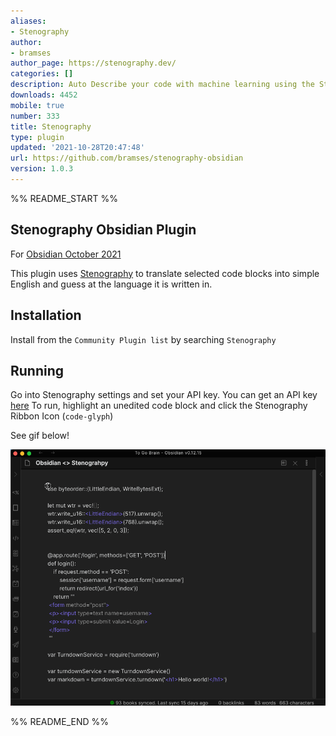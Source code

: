 ```yaml
---
aliases:
- Stenography
author:
- bramses
author_page: https://stenography.dev/
categories: []
description: Auto Describe your code with machine learning using the Stenography API
downloads: 4452
mobile: true
number: 333
title: Stenography
type: plugin
updated: '2021-10-28T20:47:48'
url: https://github.com/bramses/stenography-obsidian
version: 1.0.3
---
```


%% README_START %%

## Stenography Obsidian Plugin

For [Obsidian October 2021](https://publish.obsidian.md/hub/11+-+Events/Obsidian+October+2021)

This plugin uses [Stenography](https://stenography.dev/) to translate selected code blocks into simple English and guess at the language it is written in.

## Installation

Install from the `Community Plugin list` by searching `Stenography`

## Running

Go into Stenography settings and set your API key. You can get an API key [here](https://stenography.dev/dashboard)
To run, highlight an unedited code block and click the Stenography Ribbon Icon (`code-glyph`)

See gif below!

![gif of plugin running](https://raw.githubusercontent.com/bramses/stenography-obsidian/HEAD/assets/obsidian-steno.gif)


%% README_END %%